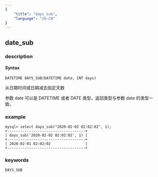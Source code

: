 ```yaml
---
{
    "title": "days_sub",
    "language": "zh-CN"
}
---
```


<!-- 
Licensed to the Apache Software Foundation (ASF) under one
or more contributor license agreements.  See the NOTICE file
distributed with this work for additional information
regarding copyright ownership.  The ASF licenses this file
to you under the Apache License, Version 2.0 (the
"License"); you may not use this file except in compliance
with the License.  You may obtain a copy of the License at

  http://www.apache.org/licenses/LICENSE-2.0

Unless required by applicable law or agreed to in writing,
software distributed under the License is distributed on an
"AS IS" BASIS, WITHOUT WARRANTIES OR CONDITIONS OF ANY
KIND, either express or implied.  See the License for the
specific language governing permissions and limitations
under the License.
-->

## date_sub
### description
#### Syntax

`DATETIME DAYS_SUB(DATETIME date, INT days)`

从日期时间或日期减去指定天数

参数 date 可以是 DATETIME 或者 DATE 类型，返回类型与参数 date 的类型一致。

### example

```
mysql> select days_sub("2020-02-02 02:02:02", 1);
+------------------------------------+
| days_sub('2020-02-02 02:02:02', 1) |
+------------------------------------+
| 2020-02-01 02:02:02                |
+------------------------------------+
```

### keywords

    DAYS_SUB
